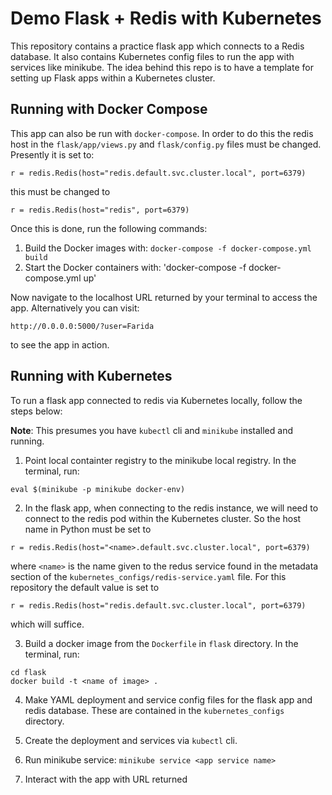 # Demo Flask + Redis with Kubernetes

This repository contains a practice flask app which connects to a Redis database. It also contains Kubernetes config files to run the app with services like minikube. The idea behind this repo is to have a template for setting up Flask apps within a Kubernetes cluster. 

## Running with Docker Compose

This app can also be run with `docker-compose`. In order to do this the redis host in the `flask/app/views.py` and `flask/config.py` files must be changed. Presently it is set to:

`r = redis.Redis(host="redis.default.svc.cluster.local", port=6379)`

this must be changed to

`r = redis.Redis(host="redis", port=6379)`

Once this is done, run the following commands:

1. Build the Docker images with: `docker-compose -f docker-compose.yml build`
2. Start the Docker containers with: 'docker-compose -f docker-compose.yml up'

Now navigate to the localhost URL returned by your terminal to access the app. Alternatively you can visit:

`http://0.0.0.0:5000/?user=Farida`

to see the app in action. 

## Running with Kubernetes

To run a flask app connected to redis via Kubernetes locally, follow the steps below:

**Note**: This presumes you have `kubectl` cli and `minikube` installed and running.

1. Point local containter registry to the minikube local registry. In the terminal, run: 

`eval $(minikube -p minikube docker-env)`

2. In the flask app, when connecting to the redis instance, we will need to connect to the redis pod within the Kubernetes cluster. So the host name in Python must be set to

`r = redis.Redis(host="<name>.default.svc.cluster.local", port=6379)`

where `<name>` is the name given to the redus service found in the metadata section of the `kubernetes_configs/redis-service.yaml` file. For this repository the default value is set to 

`r = redis.Redis(host="redis.default.svc.cluster.local", port=6379)`

which will suffice.

3. Build a docker image from the `Dockerfile` in `flask` directory. In the terminal, run:

```
cd flask 
docker build -t <name of image> .
```

4. Make YAML deployment and service config files for the flask app and redis database. These are contained in the `kubernetes_configs` directory. 

5. Create the deployment and services via `kubectl` cli. 

6. Run minikube service: `minikube service <app service name>`

7. Interact with the app with URL returned


